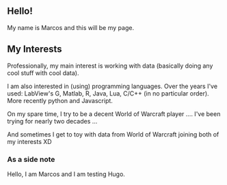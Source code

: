 ---
---

## Hello!

My name is Marcos and this will be my page.

## My Interests

Professionally, my main interest is working with data (basically doing any cool stuff with cool data).

I am also interested in (using) programming languages. Over the years I've used: LabView's G, Matlab, R, Java, Lua, C/C++ (in no particular order). More recently python and Javascript.

On my spare time, I try to be a decent World of Warcraft player .... I've been trying for nearly two decades ...

And sometimes I get to toy with data from World of Warcraft joining both of my interests XD

### As a side note

Hello, I am Marcos and I am testing Hugo.
